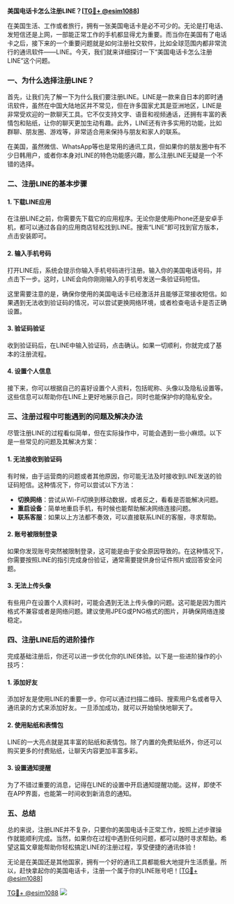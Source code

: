 **美国电话卡怎么注册LINE？[[TG💪+ @esim1088](https://t.me/s/esim1088)]**

在美国生活、工作或者旅行，拥有一张美国电话卡是必不可少的。无论是打电话、发短信还是上网，一部能正常工作的手机都显得尤为重要。而当你在美国有了电话卡之后，接下来的一个重要问题就是如何注册社交软件，比如全球范围内都非常流行的通讯软件——LINE。今天，我们就来详细探讨一下“美国电话卡怎么注册LINE”这个问题。

### 一、为什么选择注册LINE？

首先，让我们先了解一下为什么我们要注册LINE。LINE是一款来自日本的即时通讯软件，虽然在中国大陆地区并不常见，但在许多国家尤其是亚洲地区，LINE是非常受欢迎的一款聊天工具。它不仅支持文字、语音和视频通话，还拥有丰富的表情包和贴纸，让你的聊天更加生动有趣。此外，LINE还有许多实用的功能，比如群聊、朋友圈、游戏等，非常适合用来保持与朋友和家人的联系。

在美国，虽然微信、WhatsApp等也是常用的通讯工具，但如果你的朋友圈中有不少日韩用户，或者你本身对LINE的特色功能感兴趣，那么注册LINE无疑是一个不错的选择。

### 二、注册LINE的基本步骤

#### 1. 下载LINE应用

在注册LINE之前，你需要先下载它的应用程序。无论你是使用iPhone还是安卓手机，都可以通过各自的应用商店轻松找到LINE。搜索“LINE”即可找到官方版本，点击安装即可。

#### 2. 输入手机号码

打开LINE后，系统会提示你输入手机号码进行注册。输入你的美国电话号码，并点击下一步。这时，LINE会向你刚刚输入的手机号发送一条验证码短信。

这里需要注意的是，确保你使用的美国电话卡已经激活并且能够正常接收短信。如果遇到无法收到验证码的情况，可以尝试更换网络环境，或者检查电话卡是否正确设置。

#### 3. 验证码验证

收到验证码后，在LINE中输入验证码，点击确认。如果一切顺利，你就完成了基本的注册流程。

#### 4. 设置个人信息

接下来，你可以根据自己的喜好设置个人资料，包括昵称、头像以及隐私设置等。这些信息可以帮助你在LINE上更好地展示自己，同时也能保护你的隐私安全。

### 三、注册过程中可能遇到的问题及解决办法

尽管注册LINE的过程看似简单，但在实际操作中，可能会遇到一些小麻烦。以下是一些常见的问题及其解决方案：

#### 1. 无法接收到验证码

有时候，由于运营商的问题或者其他原因，你可能无法及时接收到LINE发送的验证码短信。这种情况下，你可以尝试以下方法：

- **切换网络**：尝试从Wi-Fi切换到移动数据，或者反之，看看是否能解决问题。
- **重启设备**：简单地重启手机，有时候也能帮助解决网络连接问题。
- **联系客服**：如果以上方法都不奏效，可以直接联系LINE的客服，寻求帮助。

#### 2. 账号被限制登录

如果你发现账号突然被限制登录，这可能是由于安全原因导致的。在这种情况下，你需要按照LINE的指引完成身份验证，通常需要提供身份证件照片或回答安全问题。

#### 3. 无法上传头像

有些用户在设置个人资料时，可能会遇到无法上传头像的问题。这可能是因为图片格式不兼容或者是网络问题。建议使用JPEG或PNG格式的图片，并确保网络连接稳定。

### 四、注册LINE后的进阶操作

完成基础注册后，你还可以进一步优化你的LINE体验。以下是一些进阶操作的小技巧：

#### 1. 添加好友

添加好友是使用LINE的重要一步。你可以通过扫描二维码、搜索用户名或者导入通讯录的方式来添加好友。一旦添加成功，就可以开始愉快地聊天了。

#### 2. 使用贴纸和表情包

LINE的一大亮点就是其丰富的贴纸和表情包。除了内置的免费贴纸外，你还可以购买更多的付费贴纸，让聊天内容更加丰富多彩。

#### 3. 设置通知提醒

为了不错过重要的消息，记得在LINE的设置中开启通知提醒功能。这样，即使不在APP界面，也能第一时间收到新消息的通知。

### 五、总结

总的来说，注册LINE并不复杂，只要你的美国电话卡正常工作，按照上述步骤操作就能顺利完成。当然，如果你在过程中遇到任何问题，都可以随时寻求帮助。希望这篇文章能帮助你轻松搞定LINE的注册过程，享受便捷的通讯体验！

无论是在美国还是其他国家，拥有一个好的通讯工具都能极大地提升生活质量。所以，赶快拿起你的美国电话卡，注册一个属于你的LINE账号吧！[[TG💪+ @esim1088](https://t.me/s/esim1088)]

[TG💪+ @esim1088](https://t.me/s/esim1088) ![](https://i.postimg.cc/4NQfJmqS/Snipaste-2025-05-13-00-14-12.png)